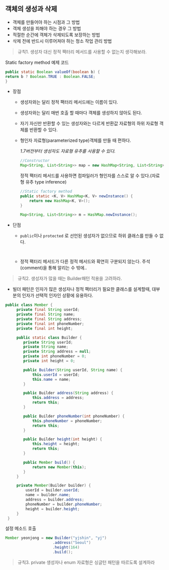 ## 객체의 생성과 삭제
* 객체를 만들어야 하는 시점과 그 방법
* 객체 생성을 피해야 하는 경우 그 방법
* 적절한 순간에 객체가 삭제되도록 보장하는 방법
* 삭제 전에 반드시 이루어져야 하는 청소 작업 관리 방법


>규칙1. 생성자 대신 정적 팩터리 메서드를 사용할 수 없는지 생각해보라.

Static factory method 예제 코드
```java
public static Boolean valueOf(boolean b) {
return b ? Boolean.TRUE : Boolean.FALSE;
}
```

* 장점
  - 생성자와는 달리 정적 팩터리 메서드에는 이름이 있다.
  - 생성자와는 달리 매번 호출 할 때마다 객체를 생성하지 않아도 된다.
  - 자기 자신만 반환할 수 있는 생성자와는 다르게 반환값 자료형의 하위 자료형 객체를 반환할 수 있다.
  - 형인자 자료형(parameterized type)객체를 만들 때 편하다. 
    
    *1.7버전부터 생성자도 자료형 유추를 사용할 수 있다.*
        
    ```java
    //Constructor
    Map<String, List<String>> map = new HashMap<String, List<String>>();
    ```
    정적 팩터리 메서드를 사용하면 컴파일러가 형인자를 스스로 알 수 있다.(자료형 유추 type inference)
    ```java
    //Static factory method
    public static <K, V> HashMap<K, V> newInstance() {
        return new HashMap<K, V>();  
    }  
  
    Map<String, List<String>> m = HashMap.newInstance();
    ```
   
* 단점
  - `public`이나 `protected` 로 선언된 생성자가 없으므로 하위 클래스를 만들 수 없다. 
  ```java
           
  ```
  - 정적 팩터리 메서드가 다른 정적 메서드와 확연히 구분되지 않는다. 주석(comment)을 통해 알리는 수 밖에..


> 규칙2. 생성자가 많을 때는 Builder패턴 적용을 고려하라.
 * 빌더 패턴은 인자가 많은 생성자나 정적 팩터리가 필요한 클래스를 설계할때, 대부분의 인자가 선택적 인자인 상황에 유용하다.
 ```java
 public class Member {
      private final String userId;
      private final String name;
      private final String address;
      private final int phoneNumber;
      private final int height;
 
      public static class Builder {
         private String userId;
         private String name;
         private String address = null;
         private int phoneNumber = 0;
         private int height = 0;
 
         public Builder(String userId, String name) {
             this.userId = userId;
             this.name = name;
         }
 
         public Builder address(String address) {
             this.address = address;
             return this;
         }
 
         public Builder phoneNumber(int phoneNumber) {
             this.phoneNumber = phoneNumber;
             return this;
         }
 
         public Builder height(int height) {
             this.height = height;
             return this;
         }
 
         public Member build() {
             return new Member(this);
         }
      }
 
      private Member(Builder builder) {
          userId = builder.userId;
          name = builder.name;
          address = builder.address;
          phoneNumber = builder.phoneNumber;
          height = builder.height;
      }
  }
```
설정 메소드 호출
```java
Member yeonjong = new Builder("yjshin", "yj")
                     .address("Seoul")
                     .height(164)
                     .build();
```

> 규칙3. private 생성자나 enum 자료형은 싱글턴 패턴을 따르도록 설계하라


